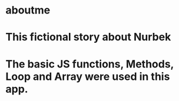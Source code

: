 # aboutme

# This fictional story about Nurbek

# The basic JS functions, Methods, Loop and Array were used in this app.
